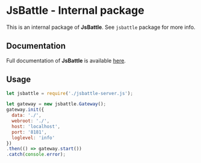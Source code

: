 # JsBattle - Internal package

This is an internal package of **JsBattle**. See `jsbattle` package for more info.

## Documentation

Full documentation of **JsBattle** is available [here](./docs/README.md).

## Usage

```javascript
let jsbattle = require('./jsbattle-server.js');

let gateway = new jsbattle.Gateway();
gateway.init({
  data: './',
  webroot: './',
  host: 'localhost',
  port: '8181',
  loglevel: 'info'
})
.then(() => gateway.start())
.catch(console.error);
```
